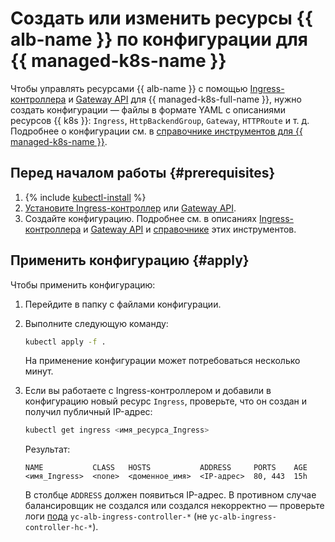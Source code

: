# Создать или изменить ресурсы {{ alb-name }} по конфигурации для {{ managed-k8s-name }}


Чтобы управлять ресурсами {{ alb-name }} с помощью [Ingress-контроллера](../tools/k8s-ingress-controller/index.md) и [Gateway API](../tools/k8s-gateway-api/index.md) для {{ managed-k8s-full-name }}, нужно создать конфигурации — файлы в формате YAML с описаниями ресурсов {{ k8s }}: `Ingress`, `HttpBackendGroup`, `Gateway`, `HTTPRoute` и т. д. Подробнее о конфигурации см. в [справочнике инструментов для {{ managed-k8s-name }}](../k8s-ref/index.md).

## Перед началом работы {#prerequisites}

1. {% include [kubectl-install](../../_includes/managed-kubernetes/kubectl-install.md) %}
1. [Установите Ingress-контроллер](k8s-ingress-controller-install.md) или [Gateway API](k8s-gateway-api-install.md).
1. Создайте конфигурацию. Подробнее см. в описаниях [Ingress-контроллера](../tools/k8s-ingress-controller/index.md) и [Gateway API](../tools/k8s-gateway-api/index.md) и [справочнике](../k8s-ref/index.md) этих инструментов.

## Применить конфигурацию {#apply}

Чтобы применить конфигурацию:
1. Перейдите в папку с файлами конфигурации.
1. Выполните следующую команду:

   ```bash
   kubectl apply -f .
   ```

   На применение конфигурации может потребоваться несколько минут.

1. Если вы работаете с Ingress-контроллером и добавили в конфигурацию новый ресурс `Ingress`, проверьте, что он создан и получил публичный IP-адрес:

   ```bash
   kubectl get ingress <имя_ресурса_Ingress>
   ```

   Результат:

   ```
   NAME           CLASS   HOSTS           ADDRESS     PORTS    AGE
   <имя_Ingress>  <none>  <доменное_имя>  <IP-адрес>  80, 443  15h
   ```

   В столбце `ADDRESS` должен появиться IP-адрес. В противном случае балансировщик не создался или создался некорректно — проверьте логи [пода](../../managed-kubernetes/concepts/index.md#pod) `yc-alb-ingress-controller-*` (не `yc-alb-ingress-controller-hc-*`).